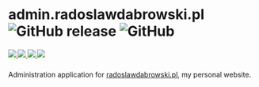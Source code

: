 
<h1>
   admin.radoslawdabrowski.pl
   <img alt="GitHub release" src="https://img.shields.io/github/release/radoslawdabrowski/admin.radoslawdabrowski.pl.svg?style=flat-square">
   <img alt="GitHub" src="https://img.shields.io/github/license/radoslawdabrowski/admin.radoslawdabrowski.pl.svg?style=flat-square">
</h1>
<h5>
    <a href="https://travis-ci.org/radoslawdabrowski/admin.radoslawdabrowski.pl" alt="Travis CI">
        <img src="https://img.shields.io/travis/radoslawdabrowski/admin.radoslawdabrowski.pl.svg?style=flat-square&logo=travis-ci" />
    </a>
    <a href="https://www.codacy.com/app/radoslawdabrowski/admin.radoslawdabrowski.pl?utm_source=github.com&amp;utm_medium=referral&amp;utm_content=radoslawdabrowski/radoslawdabrowski.pl&amp;utm_campaign=Badge_Coverage">           
        <img src="https://img.shields.io/codacy/coverage/1c62399428984d73aab453661935957d.svg?style=flat-square&logo=codacy"/>
    </a>
    <a href="https://www.codacy.com/app/radoslawdabrowski/admin.radoslawdabrowski.pl?utm_source=github.com&amp;utm_medium=referral&amp;utm_content=radoslawdabrowski/radoslawdabrowski.pl&amp;utm_campaign=Badge_Grade" alt="Codacy">
        <img src="https://img.shields.io/codacy/grade/930892f1be4f4719aed80acec57b01a4.svg?style=flat-square&logo=codacy" />
    </a>
    <a href="https://radoslawdabrowski.pl" alt="Website">
        <img src="https://img.shields.io/website/https/admin.radoslawdabrowski.pl.svg?style=flat-square&up_message=online" />
    </a>
</h5>

Administration application for  [radoslawdabrowski.pl](https://radoslawdabrowski.pl), my personal website.
